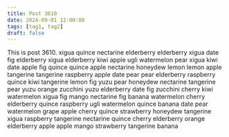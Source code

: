 ```yaml
---
title: Post 3610
date: 2024-09-01 12:00:00
tags: [tag1, tag2]
draft: false
---
```

This is post 3610.
xigua
quince
nectarine
elderberry
elderberry
xigua
date
fig
elderberry
xigua
elderberry
kiwi
apple
ugli
watermelon
pear
xigua
kiwi
date
apple
fig
quince
quince
apple
nectarine
honeydew
lemon
lemon
apple
tangerine
tangerine
raspberry
apple
date
pear
pear
elderberry
raspberry
quince
kiwi
tangerine
lemon
fig
yuzu
pear
honeydew
nectarine
tangerine
pear
yuzu
orange
zucchini
yuzu
elderberry
date
fig
zucchini
cherry
kiwi
watermelon
xigua
fig
mango
nectarine
fig
banana
watermelon
cherry
elderberry
quince
raspberry
ugli
watermelon
quince
banana
date
pear
watermelon
grape
apple
cherry
quince
strawberry
honeydew
tangerine
xigua
raspberry
tangerine
nectarine
quince
cherry
elderberry
orange
elderberry
apple
apple
mango
strawberry
tangerine
banana
